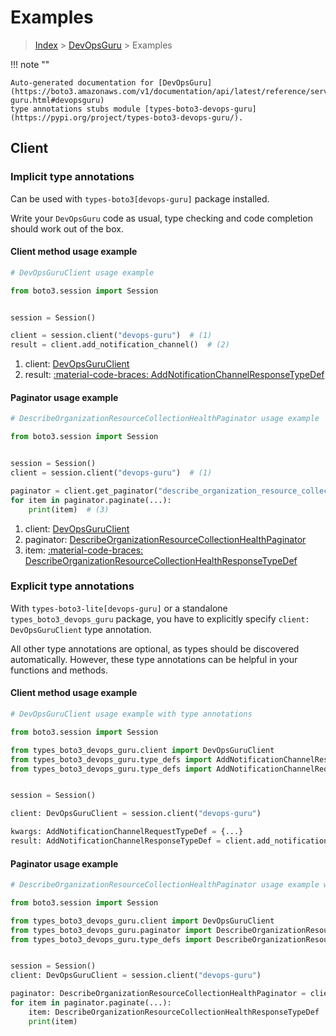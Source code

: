 # Examples

> [Index](../README.md) > [DevOpsGuru](./README.md) > Examples

!!! note ""

    Auto-generated documentation for [DevOpsGuru](https://boto3.amazonaws.com/v1/documentation/api/latest/reference/services/devops-guru.html#devopsguru)
    type annotations stubs module [types-boto3-devops-guru](https://pypi.org/project/types-boto3-devops-guru/).

## Client

### Implicit type annotations

Can be used with `types-boto3[devops-guru]` package installed.

Write your `DevOpsGuru` code as usual,
type checking and code completion should work out of the box.


#### Client method usage example

```python
# DevOpsGuruClient usage example

from boto3.session import Session


session = Session()

client = session.client("devops-guru")  # (1)
result = client.add_notification_channel()  # (2)
```

1. client: [DevOpsGuruClient](./client.md)
2. result: [:material-code-braces: AddNotificationChannelResponseTypeDef](./type_defs.md#addnotificationchannelresponsetypedef)



#### Paginator usage example

```python
# DescribeOrganizationResourceCollectionHealthPaginator usage example

from boto3.session import Session


session = Session()
client = session.client("devops-guru")  # (1)

paginator = client.get_paginator("describe_organization_resource_collection_health")  # (2)
for item in paginator.paginate(...):
    print(item)  # (3)
```

1. client: [DevOpsGuruClient](./client.md)
2. paginator: [DescribeOrganizationResourceCollectionHealthPaginator](./paginators.md#describeorganizationresourcecollectionhealthpaginator)
3. item: [:material-code-braces: DescribeOrganizationResourceCollectionHealthResponseTypeDef](./type_defs.md#describeorganizationresourcecollectionhealthresponsetypedef)




### Explicit type annotations

With `types-boto3-lite[devops-guru]`
or a standalone `types_boto3_devops_guru` package, you have to explicitly specify `client: DevOpsGuruClient` type annotation.

All other type annotations are optional, as types should be discovered automatically.
However, these type annotations can be helpful in your functions and methods.


#### Client method usage example

```python
# DevOpsGuruClient usage example with type annotations

from boto3.session import Session

from types_boto3_devops_guru.client import DevOpsGuruClient
from types_boto3_devops_guru.type_defs import AddNotificationChannelResponseTypeDef
from types_boto3_devops_guru.type_defs import AddNotificationChannelRequestTypeDef


session = Session()

client: DevOpsGuruClient = session.client("devops-guru")

kwargs: AddNotificationChannelRequestTypeDef = {...}
result: AddNotificationChannelResponseTypeDef = client.add_notification_channel(**kwargs)
```



#### Paginator usage example

```python
# DescribeOrganizationResourceCollectionHealthPaginator usage example with type annotations

from boto3.session import Session

from types_boto3_devops_guru.client import DevOpsGuruClient
from types_boto3_devops_guru.paginator import DescribeOrganizationResourceCollectionHealthPaginator
from types_boto3_devops_guru.type_defs import DescribeOrganizationResourceCollectionHealthResponseTypeDef


session = Session()
client: DevOpsGuruClient = session.client("devops-guru")

paginator: DescribeOrganizationResourceCollectionHealthPaginator = client.get_paginator("describe_organization_resource_collection_health")
for item in paginator.paginate(...):
    item: DescribeOrganizationResourceCollectionHealthResponseTypeDef
    print(item)
```




